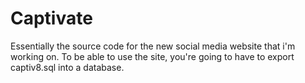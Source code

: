 Captivate
=======
Essentially the source code for the new social media website that i'm working on. To be able to use the site, you're going to have to export captiv8.sql into a database.
